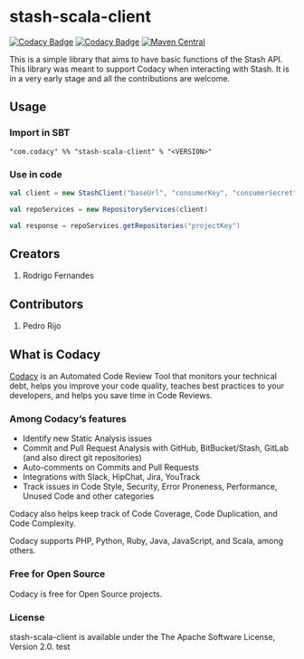 # stash-scala-client

[![Codacy Badge](https://api.codacy.com/project/badge/Grade/3c6fbd37c5ec45eeadab6e98d7c55b27)](https://www.codacy.com/gh/codacy/stash-scala-client?utm_source=github.com&amp;utm_medium=referral&amp;utm_content=codacy/stash-scala-client&amp;utm_campaign=Badge_Grade)
[![Codacy Badge](https://api.codacy.com/project/badge/Coverage/3c6fbd37c5ec45eeadab6e98d7c55b27)](https://www.codacy.com/gh/codacy/stash-scala-client?utm_source=github.com&utm_medium=referral&utm_content=codacy/stash-scala-client&utm_campaign=Badge_Coverage)
[![Maven Central](https://maven-badges.herokuapp.com/maven-central/com.codacy/stash-scala-client_2.11/badge.svg)](https://maven-badges.herokuapp.com/maven-central/com.codacy/stash-scala-client_2.11)

This is a simple library that aims to have basic functions of the Stash API.
This library was meant to support Codacy when interacting with Stash.
It is in a very early stage and all the contributions are welcome.

## Usage

### Import in SBT

```
"com.codacy" %% "stash-scala-client" % "<VERSION>"
```

### Use in code

```scala
val client = new StashClient("baseUrl", "consumerKey", "consumerSecret", "token", "secretToken")

val repoServices = new RepositoryServices(client)

val response = repoServices.getRepositories("projectKey")
```

## Creators

1. Rodrigo Fernandes

## Contributors

1. Pedro Rijo

## What is Codacy

[Codacy](https://www.codacy.com/) is an Automated Code Review Tool that monitors your technical debt,
helps you improve your code quality,
teaches best practices to your developers,
and helps you save time in Code Reviews.

### Among Codacy’s features

- Identify new Static Analysis issues
- Commit and Pull Request Analysis with GitHub, BitBucket/Stash, GitLab (and also direct git repositories)
- Auto-comments on Commits and Pull Requests
- Integrations with Slack, HipChat, Jira, YouTrack
- Track issues in Code Style, Security, Error Proneness, Performance, Unused Code and other categories

Codacy also helps keep track of Code Coverage, Code Duplication, and Code Complexity.

Codacy supports PHP, Python, Ruby, Java, JavaScript, and Scala, among others.

### Free for Open Source

Codacy is free for Open Source projects.

### License

stash-scala-client is available under the The Apache Software License, Version 2.0.
test
